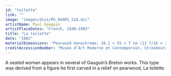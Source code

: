 ```yaml
---
id: "toilette"
link: ""
image: "images/dzis/PG_044R1_51A.dzi"
artistName: Paul Gauguin
artistPlaceDates: "French, 1848–1903"
title: "La toilette"
date: "1882"
materialDimensions: "Pearwood monochrome; 34.1 × 55 × 7 cm (13 7/16 × 21 5/8 × 2 3/4 in.)"
creditAccessionNumber: "Musée d’Art Moderne et Contemporain, Strasbourg, Purchase to Mr. Jacques Casimir Cheuvreux in 1998, Acquisition with the support of the Regional Acquisition Fund for Museums, French State and Regional Council of Alsace"
---
```


A seated woman appears in several of Gauguin’s Breton works. This type was derived from a figure he first carved in a relief on pearwood, La toilette. 
